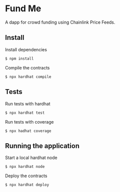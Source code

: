 # Fund Me

A dapp for crowd funding using Chainlink Price Feeds.

## Install

Install dependencies

    $ npm install

Compile the contracts

    $ npx hardhat compile

## Tests

Run tests with hardhat

    $ npx hardhat test

Run tests with coverage

    $ npx hadhat coverage

## Running the application

Start a local hardhat node

    $ npx hardhat node

Deploy the contracts

    $ npx hardhat deploy
